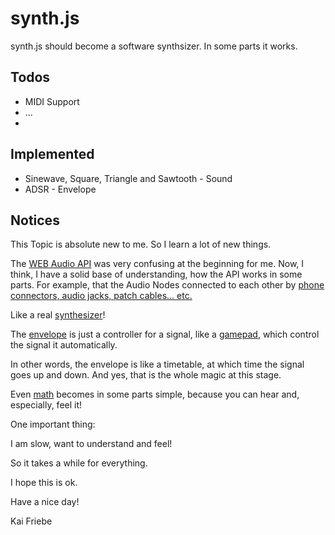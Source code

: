 # synth.js
synth.js should become a software synthsizer. In some parts it works.

## Todos
  - MIDI Support
  - ...
  - 
## Implemented
  - Sinewave, Square, Triangle and Sawtooth - Sound
  - ADSR - Envelope
 
## Notices
This Topic is absolute new to me. So I learn a lot of new things.

The [WEB Audio API](https://developer.mozilla.org/en-US/docs/Web/API/Web_Audio_API) was very confusing at the beginning for me. Now, I think, I have a solid base of understanding, how the API works in some parts. For example, that the Audio Nodes connected to each other by [phone connectors, audio jacks, patch cables... etc.](https://en.wikipedia.org/wiki/Phone_connector_(audio))

Like a real [synthesizer](https://en.wikipedia.org/wiki/Synthesizer)!

The [envelope](https://en.wikipedia.org/wiki/Envelope_(music)) is just a controller for a signal, like a [gamepad](https://en.wikipedia.org/wiki/Gamepad), which control the signal it automatically.

In other words, the envelope is like a timetable, at which time the signal goes up and down. And yes, that is the whole magic at this stage.

Even [math](https://en.wikipedia.org/wiki/Mathematics) becomes in some parts simple, because you can hear and, especially, feel it!

One important thing:

I am slow, want to understand and feel!

So it takes a while for everything.

I hope this is ok.

Have a nice day!

Kai Friebe
